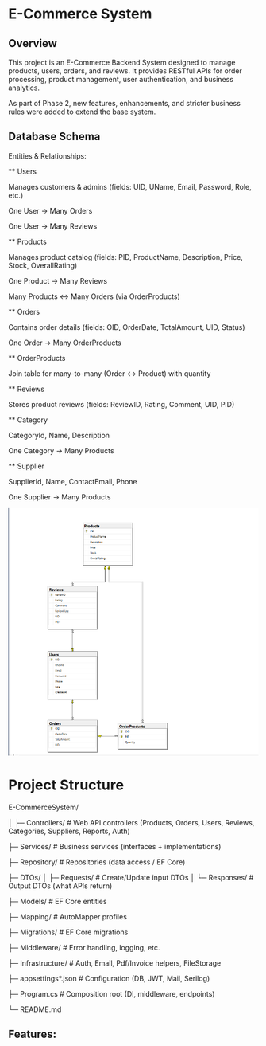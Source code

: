 ﻿# E-Commerce System

## Overview

This project is an E-Commerce Backend System designed to manage products, users, orders, and reviews.
It provides RESTful APIs for order processing, product management, user authentication, and business analytics.

As part of Phase 2, new features, enhancements, and stricter business rules were added to extend the base system.


## Database Schema

Entities & Relationships:

** Users

Manages customers & admins (fields: UID, UName, Email, Password, Role, etc.)

One User → Many Orders

One User → Many Reviews

** Products

Manages product catalog (fields: PID, ProductName, Description, Price, Stock, OverallRating)

One Product → Many Reviews

Many Products ↔ Many Orders (via OrderProducts)

** Orders

Contains order details (fields: OID, OrderDate, TotalAmount, UID, Status)

One Order → Many OrderProducts

** OrderProducts

Join table for many-to-many (Order ↔ Product) with quantity

** Reviews

Stores product reviews (fields: ReviewID, Rating, Comment, UID, PID)


** Category

CategoryId, Name, Description

One Category → Many Products


** Supplier

SupplierId, Name, ContactEmail, Phone

One Supplier → Many Products

![](1.png)


# Project Structure

E-CommerceSystem/

│
├─ Controllers/             # Web API controllers (Products, Orders, Users, Reviews, Categories, Suppliers, Reports, Auth)

├─ Services/                # Business services (interfaces + implementations)

├─ Repository/              # Repositories (data access / EF Core)

├─ DTOs/
│  ├─ Requests/             # Create/Update input DTOs
│  └─ Responses/            # Output DTOs (what APIs return)

├─ Models/                  # EF Core entities

├─ Mapping/                 # AutoMapper profiles

├─ Migrations/              # EF Core migrations

├─ Middleware/              # Error handling, logging, etc.

├─ Infrastructure/          # Auth, Email, Pdf/Invoice helpers, FileStorage

├─ appsettings*.json        # Configuration (DB, JWT, Mail, Serilog)

├─ Program.cs               # Composition root (DI, middleware, endpoints)

└─ README.md

## Features:


